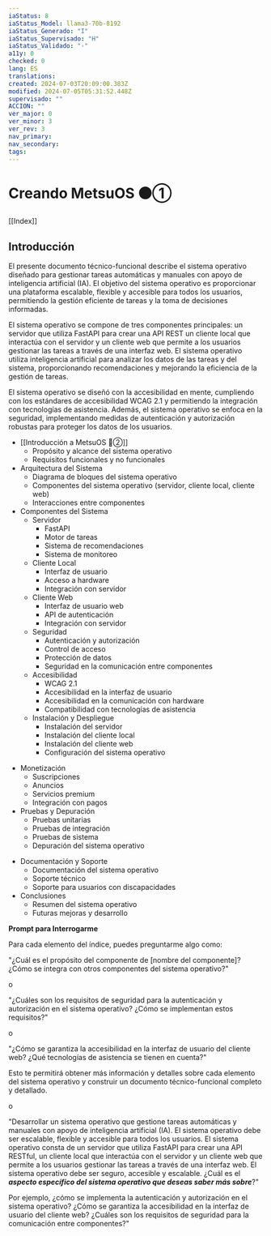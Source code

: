 ```yaml
---
iaStatus: 8
iaStatus_Model: llama3-70b-8192
iaStatus_Generado: "I"
iaStatus_Supervisado: "H"
iaStatus_Validado: "-"
a11y: 0
checked: 0
lang: ES
translations: 
created: 2024-07-03T20:09:00.383Z
modified: 2024-07-05T05:31:52.448Z
supervisado: ""
ACCION: ""
ver_major: 0
ver_minor: 3
ver_rev: 3
nav_primary: 
nav_secondary: 
tags:
---
```

# Creando MetsuOS ⚫①

[[Index]]

## Introducción

El presente documento técnico-funcional describe el sistema operativo diseñado para gestionar tareas automáticas y manuales con apoyo de inteligencia artificial (IA). El objetivo del sistema operativo es proporcionar una plataforma escalable, flexible y accesible para todos los usuarios, permitiendo la gestión eficiente de tareas y la toma de decisiones informadas.

El sistema operativo se compone de tres componentes principales: un servidor que utiliza FastAPI para crear una API REST un cliente local que interactúa con el servidor y un cliente web que permite a los usuarios gestionar las tareas a través de una interfaz web. El sistema operativo utiliza inteligencia artificial para analizar los datos de las tareas y del sistema, proporcionando recomendaciones y mejorando la eficiencia de la gestión de tareas.

El sistema operativo se diseñó con la accesibilidad en mente, cumpliendo con los estándares de accesibilidad WCAG 2.1 y permitiendo la integración con tecnologías de asistencia. Además, el sistema operativo se enfoca en la seguridad, implementando medidas de autenticación y autorización robustas para proteger los datos de los usuarios.

* [[Introducción a MetsuOS 🔴②]]
	* Propósito y alcance del sistema operativo
	* Requisitos funcionales y no funcionales
* Arquitectura del Sistema
	* Diagrama de bloques del sistema operativo
	* Componentes del sistema operativo (servidor, cliente local, cliente web)
	* Interacciones entre componentes
* Componentes del Sistema
	* Servidor
		* FastAPI
		* Motor de tareas
		* Sistema de recomendaciones
		* Sistema de monitoreo
	* Cliente Local
		* Interfaz de usuario
		* Acceso a hardware
		+ Integración con servidor
	+ Cliente Web
		+ Interfaz de usuario web
		+ API de autenticación
		+ Integración con servidor
	+ Seguridad
		+ Autenticación y autorización
		+ Control de acceso
		+ Protección de datos
		+ Seguridad en la comunicación entre componentes
	+ Accesibilidad
		+ WCAG 2.1
		+ Accesibilidad en la interfaz de usuario
		+ Accesibilidad en la comunicación con hardware
		+ Compatibilidad con tecnologías de asistencia
	+ Instalación y Despliegue
		+ Instalación del servidor
		+ Instalación del cliente local
		+ Instalación del cliente web
		+ Configuración del sistema operativo
+ Monetización
	+ Suscripciones
	+ Anuncios
	+ Servicios premium
	+ Integración con pagos
+ Pruebas y Depuración
	+ Pruebas unitarias
	+ Pruebas de integración
	* Pruebas de sistema
	* Depuración del sistema operativo
* Documentación y Soporte
	* Documentación del sistema operativo
	* Soporte técnico
	* Soporte para usuarios con discapacidades
* Conclusiones
	* Resumen del sistema operativo
	* Futuras mejoras y desarrollo

**Prompt para Interrogarme**

Para cada elemento del índice, puedes preguntarme algo como:

"¿Cuál es el propósito del componente de [nombre del componente]? ¿Cómo se integra con otros componentes del sistema operativo?"

o

"¿Cuáles son los requisitos de seguridad para la autenticación y autorización en el sistema operativo? ¿Cómo se implementan estos requisitos?"

o

"¿Cómo se garantiza la accesibilidad en la interfaz de usuario del cliente web? ¿Qué tecnologías de asistencia se tienen en cuenta?"

Esto te permitirá obtener más información y detalles sobre cada elemento del sistema operativo y construir un documento técnico-funcional completo y detallado.

o

"Desarrollar un sistema operativo que gestione tareas automáticas y manuales con apoyo de inteligencia artificial (IA). El sistema operativo debe ser escalable, flexible y accesible para todos los usuarios. El sistema operativo consta de un servidor que utiliza FastAPI para crear una API RESTful, un cliente local que interactúa con el servidor y un cliente web que permite a los usuarios gestionar las tareas a través de una interfaz web. El sistema operativo debe ser seguro, accesible y escalable. ¿Cuál es el ***aspecto específico del sistema operativo que deseas saber más sobre***?"

Por ejemplo, ¿cómo se implementa la autenticación y autorización en el sistema operativo? ¿Cómo se garantiza la accesibilidad en la interfaz de usuario del cliente web? ¿Cuáles son los requisitos de seguridad para la comunicación entre componentes?"

